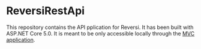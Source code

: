 # ReversiRestApi

This repository contains the API pplication for Reversi. It has been built with ASP.NET Core 5.0. It is meant to be only accessible locally through the [MVC application](https://github.com/rickklaasboer/ReversiMvcApp).
